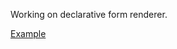 Working on declarative form renderer.

[Example](https://github.com/jmas/form/blob/master/example.js)
